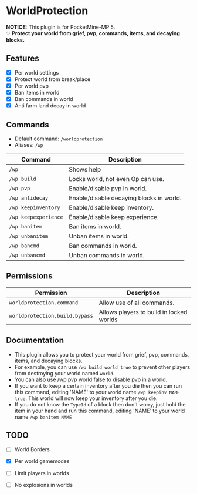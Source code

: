 <h1>WorldProtection</h1>

**NOTICE:** This plugin is for PocketMine-MP 5. <br/>
✨ **Protect your world from grief, pvp, commands, items, and decaying blocks.**

## Features
- [x] Per world settings
- [x] Protect world from break/place
- [x] Per world pvp
- [x] Ban items in world
- [x] Ban commands in world
- [x] Anti farm land decay in world

## Commands
- Default command: `/worldprotection`
- Aliases: `/wp`

| Command          | Description                       |
|------------------|-----------------------------------|
| `/wp`            | Shows help                         |
| `/wp build`      | Locks world, not even Op can use. |
| `/wp pvp`        | Enable/disable pvp in world.      |
| `/wp antidecay`  | Enable/disable decaying blocks in world.    |
| `/wp keepinventory` | Enable/disable keep inventory.    |
| `/wp keepexperience`       | Enable/disable keep experience.   |
| `/wp banitem`    | Ban items in world.                |
| `/wp unbanitem`  | Unban items in world.              |
| `/wp bancmd`     | Ban commands in world.             |
| `/wp unbancmd`   | Unban commands in world.           |

## Permissions
| Permission       | Description                       |
|------------------|-----------------------------------|
| `worldprotection.command` | Allow use of all commands.       |
| `worldprotection.build.bypass` | Allows players to build in locked worlds |

## Documentation
- This plugin allows you to protect your world from grief, pvp, commands, items, and decaying blocks.
- For example, you can use `/wp build world true` to prevent other players from destroying your world named `world`.
- You can also use /wp pvp world false to disable pvp in a world.
- If you want to keep a certain inventory after you die then you can run this command, editing 'NAME' to your world name `/wp keepinv NAME true`. This world will now keep your inventory after you die.
- If you do not know the `TypeId` of a block then don't worry, just hold the item in your hand and run this command, editing 'NAME' to your world name `/wp banitem NAME` 

## TODO
- [ ] World Borders
- [x] Per world gamemodes
- [ ] Limit players in worlds
- [ ] No explosions in worlds

